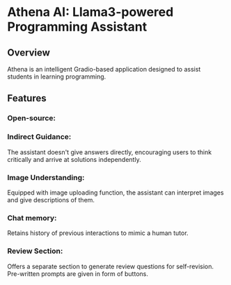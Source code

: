 # Athena AI: Llama3-powered Programming Assistant
## Overview 
Athena is an intelligent Gradio-based application designed to assist students in learning programming.

## Features

### Open-source:

### Indirect Guidance:
The assistant doesn't give answers directly, encouraging users to think critically and arrive at solutions independently.

### Image Understanding:
Equipped with image uploading function, the assistant can interpret images and give descriptions of them.

### Chat memory:
Retains history of previous interactions to mimic a human tutor. 

### Review Section:
Offers a separate section to generate review questions for self-revision. Pre-written prompts are given in form of buttons.
